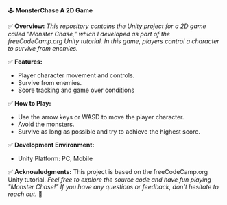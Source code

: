🕹 **MonsterChase A 2D Game** 

✅ **Overview:** *This repository contains the Unity project for a 2D game called "Monster Chase," which I developed as part of the freeCodeCamp.org Unity tutorial. In this game, players control a character to survive from enemies.*


✅ **Features:**
- Player character movement and controls.
- Survive from enemies.
- Score tracking and game over conditions


✅ **How to Play:**
- Use the arrow keys or WASD to move the player character.
- Avoid the monsters.
- Survive as long as possible and try to achieve the highest score.


✅ **Development Environment:** 
- Unity Platform: PC, Mobile


✅ **Acknowledgments:** 
This project is based on the freeCodeCamp.org Unity tutorial.
*Feel free to explore the source code and have fun playing "Monster Chase!" If you have any questions or feedback, don't hesitate to reach out.* 🤗
